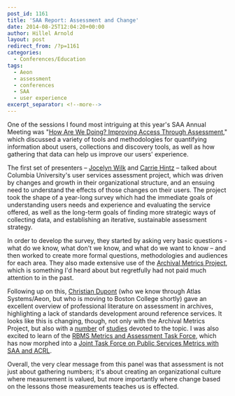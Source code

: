 ```yaml
---
post_id: 1161
title: 'SAA Report: Assessment and Change'
date: 2014-08-25T12:04:20+00:00
author: Hillel Arnold
layout: post
redirect_from: /?p=1161
categories:
  - Conferences/Education
tags:
  - Aeon
  - assessment
  - conferences
  - SAA
  - user experience
excerpt_separator: <!--more-->
---
```

One of the sessions I found most intriguing at this year's SAA Annual Meeting was "[How Are We Doing? Improving Access Through Assessment](http://archives2014.sched.org/event/4f1b651f77638e11f0d80fda214ef9f9)," which discussed a variety of tools and methodologies for quantifying information about users, collections and discovery tools, as well as how gathering that data can help us improve our users' experience.<!--more-->

The first set of presenters – [Jocelyn Wilk](http://archives2014.sched.org/speaker/jocwilk) and [Carrie Hintz](http://archives2014.sched.org/speaker/ceh2148) – talked about Columbia University's user services assessment project, which was driven by changes and growth in their organizational structure, and an ensuing need to understand the effects of those changes on their users. The project took the shape of a year-long survey which had the immediate goals of understanding users needs and experience and evaluating the service offered, as well as the long-term goals of finding more strategic ways of collecting data, and establishing an iterative, sustainable assessment strategy.

In order to develop the survey, they started by asking very basic questions - what do we know, what don't we know, and what do we want to know – and then worked to create more formal questions, methodologies and audiences for each area. They also made extensive use of the [Archival Metrics Project](http://archivalmetrics.org/), which is something I'd heard about but regretfully had not paid much attention to in the past.

Following up on this, [Christian Dupont](http://archives2014.sched.org/speaker/cdupont) (who we know through Atlas Systems/Aeon, but who is moving to Boston College shortly) gave an excellent overview of professional literature on assessment in archives, highlighting a lack of standards development around reference services. It looks like this is changing, though, not only with the Archival Metrics Project, but also with a [number](http://www.oclc.org/content/dam/research/publications/library/2010/2010-11.pdf?urlm=162945) of [studies](http://www.academia.edu/485594/Whats_So_Special_About_Special_Collections_Or_Assessing_the_Value_Special_Collections_Bring_to_Academic_Libraries) devoted to the topic. I was also excited to learn of the [RBMS Metrics and Assessment Task Force](http://www.rbms.info/committees/task_force/metrics_assessment/), which has now morphed into a [Joint Task Force on Public Services Metrics with SAA and ACRL](http://www2.archivists.org/governance/handbook/section7/groups/SAA-ACRL-RBMS-Joint-Task-Force-on-Public-Services-Metrics).

Overall, the very clear message from this panel was that assessment is not just about gathering numbers; it's about creating an organizational culture where measurement is valued, but more importantly where change based on the lessons those measurements teaches us is effected.
